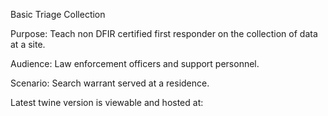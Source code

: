 Basic Triage Collection

Purpose: Teach non DFIR certified first responder on the collection of data at a site.

Audience: Law enforcement officers and support personnel.

Scenario: Search warrant served at a residence.

Latest twine version is viewable and hosted at:
